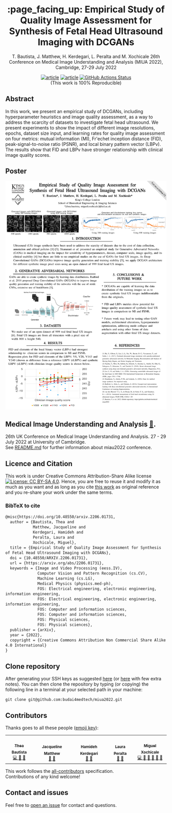 <h1 align="center">:page_facing_up: Empirical Study of Quality Image Assessment for Synthesis of Fetal Head Ultrasound Imaging with DCGANs</h1>
<div align="center">
T. Bautista, J. Matthew, H. Kerdegari, L. Peralta and M. Xochicale      
26th Conference on Medical Image Understanding and Analysis (MIUA 2022), Cambridge, 27-29  July 2022      
 
[![article](https://img.shields.io/badge/article-arXiv-orange.svg)](https://arxiv.org/abs/2206.01731) 
[![article](https://img.shields.io/badge/read-article-blue.svg)](https://github.com/budai4medtech/miua2022/blob/pdfs/miua2022-abstract.pdf) 
[![GitHub Actions Status](https://github.com/budai4medtech/miua2022/workflows/CITEX-MIUA2022/badge.svg)](https://github.com/budai4medtech/miua2022/actions)       
(This work is 100% Reproducible)   
</div>

## Abstract
In this work, we present an empirical study of DCGANs, including hyperparameter heuristics and image quality assessment, as a way to address the scarcity of datasets to investigate fetal head ultrasound.
We present experiments to show the impact of different image resolutions, epochs, dataset size input, and learning rates for quality image assessment on four metrics: mutual information (MI), Fr\'echet inception distance (FID), peak-signal-to-noise ratio (PSNR), and local binary pattern vector (LBPv). 
The results show that FID and LBPv have stronger relationship with clinical image quality scores.

## Poster
![poster](poster/resources/versions/drawing-v08.png)

## Medical Image Understanding and Analysis  [:link:](https://www.miua2022.com/).
26th UK Conference on Medical Image Understanding and Analysis. 27 - 29 July 2022 at University of Cambridge.   
See [README.md](docs/conference/README.md) for further information about miau2022 conference.

## Licence and Citation 
This work is under Creative Commons Attribution-Share Alike license [![License: CC BY-SA 4.0](https://licensebuttons.net/l/by-sa/4.0/80x15.png)](https://creativecommons.org/licenses/by-sa/4.0/). 
Hence, you are free to reuse it and modify it as much as you want and as long as you cite [this work](https://github.com/budai4medtech/miua2022) as original reference and you re-share your work under the same terms.



### BibTeX to cite
```
@misc{https://doi.org/10.48550/arxiv.2206.01731,
  author = {Bautista, Thea and 
            Matthew, Jacqueline and 
            Kerdegari, Hamideh and 
            Peralta, Laura and 
            Xochicale, Miguel},
  title = {Empirical Study of Quality Image Assessment for Synthesis of Fetal Head Ultrasound Imaging with DCGANs},
  doi = {10.48550/ARXIV.2206.01731},
  url = {https://arxiv.org/abs/2206.01731},
  keywords = {Image and Video Processing (eess.IV), 
              Computer Vision and Pattern Recognition (cs.CV), 
              Machine Learning (cs.LG), 
              Medical Physics (physics.med-ph), 
              FOS: Electrical engineering, electronic engineering, information engineering, 
              FOS: Electrical engineering, electronic engineering, information engineering, 
              FOS: Computer and information sciences, 
              FOS: Computer and information sciences, 
              FOS: Physical sciences, 
              FOS: Physical sciences}, 
  publisher = {arXiv},
  year = {2022},
  copyright = {Creative Commons Attribution Non Commercial Share Alike 4.0 International}
}
```

## Clone repository
After generating your SSH keys as suggested [here](https://docs.github.com/en/github/authenticating-to-github/generating-a-new-ssh-key-and-adding-it-to-the-ssh-agent) (or [here](https://github.com/mxochicale/tools/blob/main/github/SSH.md) with few extra notes).
You can then clone the repository by typing (or copying) the following line in a terminal at your selected path in your machine:
```
git clone git@github.com:budai4medtech/miua2022.git
```

## Contributors
Thanks goes to all these people ([emoji key](https://allcontributors.org/docs/en/emoji-key)):  
<!-- ALL-CONTRIBUTORS-LIST:START - Do not remove or modify this section -->
<!-- prettier-ignore-start -->
<!-- markdownlint-disable -->
<table>
  <tr>
    <td align="center"><a href="https://github.com/theabautista"><img src="https://avatars1.githubusercontent.com/u/63061669?v=4?s=100" width="100px;" alt=""/><br /><sub><b>Thea Bautista</b></sub>        </a><br /><a href="https://github.com/budai4medtech/miua2022/commits?author=theabautista" title="Code">💻 🤔 🔧 </a></td>
    <td align="center"><a href="https://github.com/"><img src="https://avatars1.githubusercontent.com/u/23114020?v=4?s=100" width="100px;" alt=""/><br /><sub><b>Jacqueline Matthew</b></sub>        </a><br /><a href="https://github.com/budai4medtech/miua2022/commits?author=" title="Research">  🔬 🤔  </a></td>    
    <td align="center"><a href="https://github.com/hamidehkerdegari"><img src="https://avatars1.githubusercontent.com/u/30697849?v=4?s=100" width="100px;" alt=""/><br /><sub><b>Hamideh Kerdegari </b></sub>   </a><br /><a href="https://github.com/budai4medtech/miua2022/commits?author=hamidehkerdegari" title="Research">  🔬 🤔  </a></td>
    <td align="center"><a href="https://github.com/"><img src="https://avatars1.githubusercontent.com/u/23114020?v=4?s=100" width="100px;" alt=""/><br /><sub><b>Laura Peralta</b></sub>        </a><br /><a href="https://github.com/budai4medtech/miua2022/commits?author=" title="Research">  🔬 🤔  </a></td>
    <td align="center"><a href="https://github.com/mxochicale"><img src="https://avatars1.githubusercontent.com/u/11370681?v=4?s=100" width="100px;" alt=""/><br /><sub><b>Miguel Xochicale</b></sub>           </a><br /><a href="https://github.com/budai4medtech/miua2022/commits?author=mxochicale" title="Code and Research">💻 🔬 🤔 🔧 </a> <a href="https://github.com/budai4medtech/miua2022/commits?author=mxochicale" title="Documentation">📖 🔧 </a></td>
  </tr>
</table>
<!-- markdownlint-restore -->
<!-- prettier-ignore-end -->
<!-- ALL-CONTRIBUTORS-LIST:END -->

This work follows the [all-contributors](https://github.com/all-contributors/all-contributors) specification.  
Contributions of any kind welcome!


## Contact and issues 
Feel free to [open an issue](https://github.com/budai4medtech/miua2022/issues) for contact and questions.